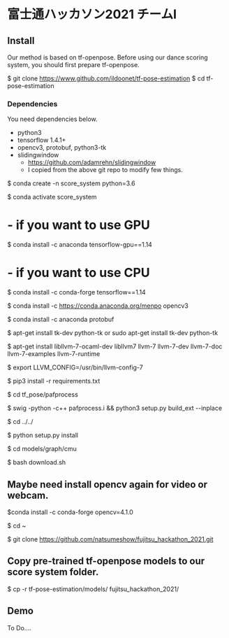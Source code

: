 # 富士通ハッカソン2021 チームI


## Install
Our method is based on tf-openpose. Before using our dance scoring system, you should first prepare tf-openpose.

$ git clone https://www.github.com/ildoonet/tf-pose-estimation
$ cd tf-pose-estimation

### Dependencies

You need dependencies below.

- python3
- tensorflow 1.4.1+
- opencv3, protobuf, python3-tk
- slidingwindow
  - https://github.com/adamrehn/slidingwindow
  - I copied from the above git repo to modify few things.


$ conda create -n score_system python=3.6


$ conda activate score_system


# - if you want to use GPU 

$ conda install -c anaconda tensorflow-gpu==1.14

# - if you want to use CPU 

$ conda install -c conda-forge tensorflow==1.14

$ conda install -c https://conda.anaconda.org/menpo opencv3

$ conda install -c anaconda protobuf

$ apt-get install tk-dev python-tk or sudo apt-get install tk-dev python-tk

$ apt-get install libllvm-7-ocaml-dev libllvm7 llvm-7 llvm-7-dev llvm-7-doc llvm-7-examples llvm-7-runtime

$ export LLVM_CONFIG=/usr/bin/llvm-config-7

$ pip3 install -r requirements.txt

$ cd tf_pose/pafprocess

$ swig -python -c++ pafprocess.i && python3 setup.py build_ext --inplace

$ cd ../../

$ python setup.py install

$ cd models/graph/cmu

$ bash download.sh



## Maybe need install opencv again for video or webcam.

$conda install -c conda-forge opencv=4.1.0

$ cd ~

$ git clone https://github.com/natsumeshow/fujitsu_hackathon_2021.git

## Copy pre-trained tf-openpose models to our score system folder.

$ cp -r tf-pose-estimation/models/ fujitsu_hackathon_2021/

## Demo
To Do....


